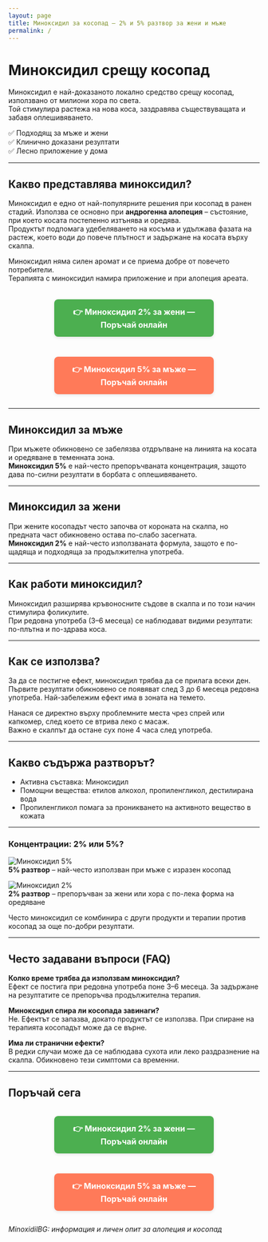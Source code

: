 ```yaml
---
layout: page
title: Миноксидил за косопад – 2% и 5% разтвор за жени и мъже
permalink: /
---
```



# Миноксидил срещу косопад

Миноксидил е най-доказаното локално средство срещу косопад, използвано от милиони хора по света.  
Той стимулира растежа на нова коса, заздравява съществуващата и забавя оплешивяването.  

✅ Подходящ за мъже и жени  
✅ Клинично доказани резултати  
✅ Лесно приложение у дома  

---

## Какво представлява миноксидил?

Миноксидил е едно от най-популярните решения при косопад в ранен стадий. Използва се основно при **андрогенна алопеция** – състояние, при което косата постепенно изтънява и оредява.  
Продуктът подпомага удебеляването на косъма и удължава фазата на растеж, което води до повече плътност и задържане на косата върху скалпа.  

Миноксидил няма силен аромат и се приема добре от повечето потребители.  
Терапията с миноксидил намира приложение и при алопеция ареата.  

<div style="margin-top:20px; text-align:center; display:flex; flex-direction:column; gap:12px; max-width:320px; margin-left:auto; margin-right:auto;">
  
  <!-- Botón para Minoxidil 2% -->
  <a href="https://minoxidilbg.com/minoxidil-2/" 
     style="display:inline-block; padding:14px 20px; background:#4caf50; color:white; font-weight:700; border-radius:8px; text-decoration:none; font-size:1rem; box-shadow:0 2px 6px rgba(0,0,0,0.1); transition:all 0.2s ease;">
    👉 Миноксидил 2% за жени — Поръчай онлайн
  </a>

  <!-- Botón para Minoxidil 5% -->
  <a href="https://minoxidilbg.com/minoxidil-5/" 
     style="display:inline-block; padding:14px 20px; background:#ff7a59; color:white; font-weight:700; border-radius:8px; text-decoration:none; font-size:1rem; box-shadow:0 2px 6px rgba(0,0,0,0.1); transition:all 0.2s ease;">
    👉 Миноксидил 5% за мъже — Поръчай онлайн
  </a>

</div>


---

## Миноксидил за мъже

При мъжете обикновено се забелязва отдръпване на линията на косата и оредяване в теменната зона.  
**Миноксидил 5%** е най-често препоръчваната концентрация, защото дава по-силни резултати в борбата с оплешивяването.  

---

## Миноксидил за жени

При жените косопадът често започва от короната на скалпа, но предната част обикновено остава по-слабо засегната.  
**Миноксидил 2%** е най-често използваната формула, защото е по-щадяща и подходяща за продължителна употреба.  

---

## Как работи миноксидил?

Миноксидил разширява кръвоносните съдове в скалпа и по този начин стимулира фоликулите.  
При редовна употреба (3–6 месеца) се наблюдават видими резултати: по-плътна и по-здрава коса.  

---

## Как се използва?

За да се постигне ефект, миноксидил трябва да се прилага всеки ден. Първите резултати обикновено се появяват след 3 до 6 месеца редовна употреба. Най-забележим ефект има в зоната на темето.  

Нанася се директно върху проблемните места чрез спрей или капкомер, след което се втрива леко с масаж.  
Важно е скалпът да остане сух поне 4 часа след употреба.  

---

## Какво съдържа разтворът?

* Активна съставка: Миноксидил  
* Помощни вещества: етилов алкохол, пропиленгликол, дестилирана вода  
* Пропиленгликол помага за проникването на активното вещество в кожата  

---

### Концентрации: 2% или 5%?

![Миноксидил 5%](/assets/images/minoxidil-kosopad-5-procenta.gif)  
**5% разтвор** – най-често използван при мъже с изразен косопад  

![Миноксидил 2%](/assets/images/minoxidil-2-procenta.png)  
**2% разтвор** – препоръчван за жени или хора с по-лека форма на оредяване  

Често миноксидил се комбинира с други продукти и терапии против косопад за още по-добри резултати.


---

## Често задавани въпроси (FAQ)

**Колко време трябва да използвам миноксидил?**  
Ефект се постига при редовна употреба поне 3–6 месеца. За задържане на резултатите се препоръчва продължителна терапия.  

**Миноксидил спира ли косопада завинаги?**  
Не. Ефектът се запазва, докато продуктът се използва. При спиране на терапията косопадът може да се върне.  

**Има ли странични ефекти?**  
В редки случаи може да се наблюдава сухота или леко раздразнение на скалпа. Обикновено тези симптоми са временни.  

---

## Поръчай сега

<div style="margin-top:20px; text-align:center; display:flex; flex-direction:column; gap:12px; max-width:320px; margin-left:auto; margin-right:auto;">
  
  <!-- Botón para Minoxidil 2% -->
  <a href="https://minoxidilbg.com/minoxidil-2/" 
     style="display:inline-block; padding:14px 20px; background:#4caf50; color:white; font-weight:700; border-radius:8px; text-decoration:none; font-size:1rem; box-shadow:0 2px 6px rgba(0,0,0,0.1); transition:all 0.2s ease;">
    👉 Миноксидил 2% за жени — Поръчай онлайн
  </a>

  <!-- Botón para Minoxidil 5% -->
  <a href="https://minoxidilbg.com/minoxidil-5/" 
     style="display:inline-block; padding:14px 20px; background:#ff7a59; color:white; font-weight:700; border-radius:8px; text-decoration:none; font-size:1rem; box-shadow:0 2px 6px rgba(0,0,0,0.1); transition:all 0.2s ease;">
    👉 Миноксидил 5% за мъже — Поръчай онлайн
  </a>

</div>

<b>
</b>




*MinoxidilBG: информация и личен опит за алопеция и косопад*  
